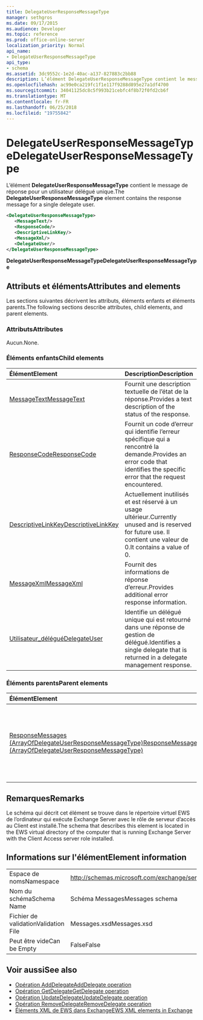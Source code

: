 ```yaml
---
title: DelegateUserResponseMessageType
manager: sethgros
ms.date: 09/17/2015
ms.audience: Developer
ms.topic: reference
ms.prod: office-online-server
localization_priority: Normal
api_name:
- DelegateUserResponseMessageType
api_type:
- schema
ms.assetid: 3dc9552c-1e2d-40ac-a137-827883c2bb88
description: L’élément DelegateUserResponseMessageType contient le message de réponse pour un utilisateur délégué unique.
ms.openlocfilehash: ac99e0ca219fc1f1e117f9288d895e27a1df4700
ms.sourcegitcommit: 34041125dc8c5f993b21cebfc4f8b72f0fd2cb6f
ms.translationtype: MT
ms.contentlocale: fr-FR
ms.lasthandoff: 06/25/2018
ms.locfileid: "19755842"
---
```

# <a name="delegateuserresponsemessagetype"></a><span data-ttu-id="34071-103">DelegateUserResponseMessageType</span><span class="sxs-lookup"><span data-stu-id="34071-103">DelegateUserResponseMessageType</span></span>

<span data-ttu-id="34071-104">L’élément **DelegateUserResponseMessageType** contient le message de réponse pour un utilisateur délégué unique.</span><span class="sxs-lookup"><span data-stu-id="34071-104">The **DelegateUserResponseMessageType** element contains the response message for a single delegate user.</span></span> 
  
```xml
<DelegateUserResponseMessageType>
   <MessageText/>
   <ResponseCode/>
   <DescriptiveLinkKey/>
   <MessageXml/>
   <DelegateUser/>
</DelegateUserResponseMessageType>
```

<span data-ttu-id="34071-105">**DelegateUserResponseMessageType**</span><span class="sxs-lookup"><span data-stu-id="34071-105">**DelegateUserResponseMessageType**</span></span>

## <a name="attributes-and-elements"></a><span data-ttu-id="34071-106">Attributs et éléments</span><span class="sxs-lookup"><span data-stu-id="34071-106">Attributes and elements</span></span>

<span data-ttu-id="34071-107">Les sections suivantes décrivent les attributs, éléments enfants et éléments parents.</span><span class="sxs-lookup"><span data-stu-id="34071-107">The following sections describe attributes, child elements, and parent elements.</span></span>
  
### <a name="attributes"></a><span data-ttu-id="34071-108">Attributs</span><span class="sxs-lookup"><span data-stu-id="34071-108">Attributes</span></span>

<span data-ttu-id="34071-109">Aucun.</span><span class="sxs-lookup"><span data-stu-id="34071-109">None.</span></span>
  
### <a name="child-elements"></a><span data-ttu-id="34071-110">Éléments enfants</span><span class="sxs-lookup"><span data-stu-id="34071-110">Child elements</span></span>

|<span data-ttu-id="34071-111">**Élément**</span><span class="sxs-lookup"><span data-stu-id="34071-111">**Element**</span></span>|<span data-ttu-id="34071-112">**Description**</span><span class="sxs-lookup"><span data-stu-id="34071-112">**Description**</span></span>|
|:-----|:-----|
|[<span data-ttu-id="34071-113">MessageText</span><span class="sxs-lookup"><span data-stu-id="34071-113">MessageText</span></span>](messagetext.md) <br/> |<span data-ttu-id="34071-114">Fournit une description textuelle de l’état de la réponse.</span><span class="sxs-lookup"><span data-stu-id="34071-114">Provides a text description of the status of the response.</span></span>  <br/> |
|[<span data-ttu-id="34071-115">ResponseCode</span><span class="sxs-lookup"><span data-stu-id="34071-115">ResponseCode</span></span>](responsecode.md) <br/> |<span data-ttu-id="34071-116">Fournit un code d’erreur qui identifie l’erreur spécifique qui a rencontré la demande.</span><span class="sxs-lookup"><span data-stu-id="34071-116">Provides an error code that identifies the specific error that the request encountered.</span></span>  <br/> |
|[<span data-ttu-id="34071-117">DescriptiveLinkKey</span><span class="sxs-lookup"><span data-stu-id="34071-117">DescriptiveLinkKey</span></span>](descriptivelinkkey.md) <br/> |<span data-ttu-id="34071-118">Actuellement inutilisés et est réservé à un usage ultérieur.</span><span class="sxs-lookup"><span data-stu-id="34071-118">Currently unused and is reserved for future use.</span></span> <span data-ttu-id="34071-119">Il contient une valeur de 0.</span><span class="sxs-lookup"><span data-stu-id="34071-119">It contains a value of 0.</span></span>  <br/> |
|[<span data-ttu-id="34071-120">MessageXml</span><span class="sxs-lookup"><span data-stu-id="34071-120">MessageXml</span></span>](messagexml.md) <br/> |<span data-ttu-id="34071-121">Fournit des informations de réponse d’erreur.</span><span class="sxs-lookup"><span data-stu-id="34071-121">Provides additional error response information.</span></span>  <br/> |
|[<span data-ttu-id="34071-122">Utilisateur_délégué</span><span class="sxs-lookup"><span data-stu-id="34071-122">DelegateUser</span></span>](delegateuser.md) <br/> |<span data-ttu-id="34071-123">Identifie un délégué unique qui est retourné dans une réponse de gestion de délégué.</span><span class="sxs-lookup"><span data-stu-id="34071-123">Identifies a single delegate that is returned in a delegate management response.</span></span>  <br/> |
   
### <a name="parent-elements"></a><span data-ttu-id="34071-124">Éléments parents</span><span class="sxs-lookup"><span data-stu-id="34071-124">Parent elements</span></span>

|<span data-ttu-id="34071-125">**Élément**</span><span class="sxs-lookup"><span data-stu-id="34071-125">**Element**</span></span>|<span data-ttu-id="34071-126">**Description**</span><span class="sxs-lookup"><span data-stu-id="34071-126">**Description**</span></span>|
|:-----|:-----|
|[<span data-ttu-id="34071-127">ResponseMessages (ArrayOfDelegateUserResponseMessageType)</span><span class="sxs-lookup"><span data-stu-id="34071-127">ResponseMessages (ArrayOfDelegateUserResponseMessageType)</span></span>](responsemessages-arrayofdelegateuserresponsemessagetype.md) <br/> |<span data-ttu-id="34071-128">Contient les messages de réponse pour une demande de gestion des Services Web Exchange délégué.</span><span class="sxs-lookup"><span data-stu-id="34071-128">Contains the response messages for an Exchange Web Services delegate management request.</span></span>  <br/> |
   
## <a name="remarks"></a><span data-ttu-id="34071-129">Remarques</span><span class="sxs-lookup"><span data-stu-id="34071-129">Remarks</span></span>

<span data-ttu-id="34071-130">Le schéma qui décrit cet élément se trouve dans le répertoire virtuel EWS de l’ordinateur qui exécute Exchange Server avec le rôle de serveur d’accès au Client est installé.</span><span class="sxs-lookup"><span data-stu-id="34071-130">The schema that describes this element is located in the EWS virtual directory of the computer that is running Exchange Server with the Client Access server role installed.</span></span>
  
## <a name="element-information"></a><span data-ttu-id="34071-131">Informations sur l'élément</span><span class="sxs-lookup"><span data-stu-id="34071-131">Element information</span></span>

|||
|:-----|:-----|
|<span data-ttu-id="34071-132">Espace de noms</span><span class="sxs-lookup"><span data-stu-id="34071-132">Namespace</span></span>  <br/> |http://schemas.microsoft.com/exchange/services/2006/messages  <br/> |
|<span data-ttu-id="34071-133">Nom du schéma</span><span class="sxs-lookup"><span data-stu-id="34071-133">Schema Name</span></span>  <br/> |<span data-ttu-id="34071-134">Schéma Messages</span><span class="sxs-lookup"><span data-stu-id="34071-134">Messages schema</span></span>  <br/> |
|<span data-ttu-id="34071-135">Fichier de validation</span><span class="sxs-lookup"><span data-stu-id="34071-135">Validation File</span></span>  <br/> |<span data-ttu-id="34071-136">Messages.xsd</span><span class="sxs-lookup"><span data-stu-id="34071-136">Messages.xsd</span></span>  <br/> |
|<span data-ttu-id="34071-137">Peut être vide</span><span class="sxs-lookup"><span data-stu-id="34071-137">Can be Empty</span></span>  <br/> |<span data-ttu-id="34071-138">False</span><span class="sxs-lookup"><span data-stu-id="34071-138">False</span></span>  <br/> |
   
## <a name="see-also"></a><span data-ttu-id="34071-139">Voir aussi</span><span class="sxs-lookup"><span data-stu-id="34071-139">See also</span></span>

- [<span data-ttu-id="34071-140">Opération AddDelegate</span><span class="sxs-lookup"><span data-stu-id="34071-140">AddDelegate operation</span></span>](adddelegate-operation.md)  
- [<span data-ttu-id="34071-141">Opération GetDelegate</span><span class="sxs-lookup"><span data-stu-id="34071-141">GetDelegate operation</span></span>](getdelegate-operation.md) 
- [<span data-ttu-id="34071-142">Opération UpdateDelegate</span><span class="sxs-lookup"><span data-stu-id="34071-142">UpdateDelegate operation</span></span>](updatedelegate-operation.md)  
- [<span data-ttu-id="34071-143">Opération RemoveDelegate</span><span class="sxs-lookup"><span data-stu-id="34071-143">RemoveDelegate operation</span></span>](removedelegate-operation.md)
- [<span data-ttu-id="34071-144">Éléments XML de EWS dans Exchange</span><span class="sxs-lookup"><span data-stu-id="34071-144">EWS XML elements in Exchange</span></span>](ews-xml-elements-in-exchange.md)

